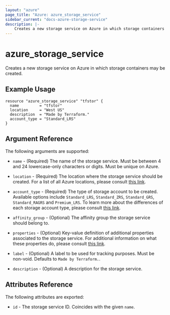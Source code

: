 ```yaml
---
layout: "azure"
page_title: "Azure: azure_storage_service"
sidebar_current: "docs-azure-storage-service"
description: |-
    Creates a new storage service on Azure in which storage containers may be created.
---
```


# azure\_storage\_service

Creates a new storage service on Azure in which storage containers may be created.

## Example Usage

```
resource "azure_storage_service" "tfstor" {
  name         = "tfstor"
  location     = "West US"
  description  = "Made by Terraform."
  account_type = "Standard_LRS"
}
````

## Argument Reference

The following arguments are supported:

* `name` - (Required) The name of the storage service. Must be between 4 and 24
    lowercase-only characters or digits. Must be unique on Azure.

* `location` - (Required) The location where the storage service should be created.
    For a list of all Azure locations, please consult [this link](https://azure.microsoft.com/en-us/regions/).

* `account_type` - (Required) The type of storage account to be created.
    Available options include `Standard_LRS`, `Standard_ZRS`, `Standard_GRS`,
    `Standard_RAGRS` and `Premium_LRS`. To learn more about the differences
    of each storage account type, please consult [this link](http://blogs.msdn.com/b/windowsazurestorage/archive/2013/12/11/introducing-read-access-geo-replicated-storage-ra-grs-for-windows-azure-storage.aspx).

* `affinity_group` - (Optional) The affinity group the storage service should
    belong to.

* `properties` - (Optional) Key-value definition of additional properties
    associated to the storage service. For additional information on what
    these properties do, please consult [this link](https://msdn.microsoft.com/en-us/library/azure/hh452235.aspx).

* `label` - (Optional) A label to be used for tracking purposes. Must be
    non-void. Defaults to `Made by Terraform.`.

* `description` - (Optional) A description for the storage service.

## Attributes Reference

The following attributes are exported:

* `id` - The storage service ID. Coincides with the given `name`.
